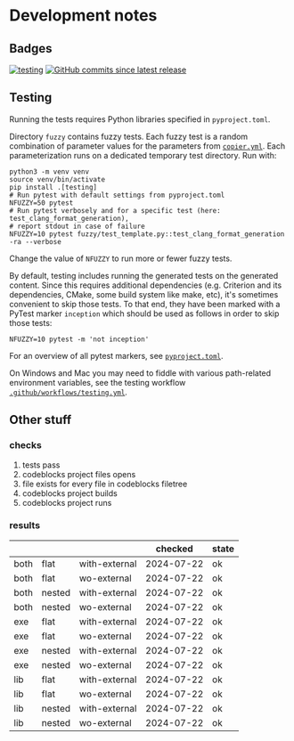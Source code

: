 # Development notes

## Badges

[![testing](https://github.com/jspaaks/copier-template-for-c-projects/actions/workflows/testing.yml/badge.svg)](https://github.com/jspaaks/copier-template-for-c-projects/actions/workflows/testing.yml)
[![GitHub commits since latest release](https://img.shields.io/github/commits-since/jspaaks/copier-template-for-c-projects/0.1.0)](https://github.com/jspaaks/copier-template-for-c-projects/compare/0.1.0...HEAD)

## Testing

Running the tests requires Python libraries specified in `pyproject.toml`.

Directory `fuzzy` contains fuzzy tests. Each fuzzy test is a random combination of parameter values for the parameters
from [`copier.yml`](copier.yml). Each parameterization runs on a dedicated temporary test directory. Run with:

```shell
python3 -m venv venv
source venv/bin/activate
pip install .[testing]
# Run pytest with default settings from pyproject.toml
NFUZZY=50 pytest
# Run pytest verbosely and for a specific test (here: test_clang_format_generation),
# report stdout in case of failure
NFUZZY=10 pytest fuzzy/test_template.py::test_clang_format_generation -ra --verbose
```

Change the value of `NFUZZY` to run more or fewer fuzzy tests.

By default, testing includes running the generated tests on the generated content. Since this requires additional
dependencies (e.g. Criterion and its dependencies, CMake, some build system like make, etc), it's sometimes convenient to
skip those tests. To that end, they have been marked with a PyTest marker `inception` which should be used as follows in
order to skip those tests:

```
NFUZZY=10 pytest -m 'not inception'
```

For an overview of all pytest markers, see [`pyproject.toml`](pyproject.toml).

On Windows and Mac you may need to fiddle with various path-related environment variables, see the testing
workflow [`.github/workflows/testing.yml`](.github/workflows/testing.yml).

## Other stuff

### checks

1. tests pass
2. codeblocks project files opens
3. file exists for every file in codeblocks filetree
4. codeblocks project builds
5. codeblocks project runs

### results 

|      |        |               | checked    | state   |
| ---  | ---    | ---           | ---        | ---     |
| both | flat   | with-external | 2024-07-22 | ok      |
| both | flat   | wo-external   | 2024-07-22 | ok      |
| both | nested | with-external | 2024-07-22 | ok      |
| both | nested | wo-external   | 2024-07-22 | ok      |
| exe  | flat   | with-external | 2024-07-22 | ok      |
| exe  | flat   | wo-external   | 2024-07-22 | ok      |
| exe  | nested | with-external | 2024-07-22 | ok      |
| exe  | nested | wo-external   | 2024-07-22 | ok      |
| lib  | flat   | with-external | 2024-07-22 | ok      |
| lib  | flat   | wo-external   | 2024-07-22 | ok      |
| lib  | nested | with-external | 2024-07-22 | ok      |
| lib  | nested | wo-external   | 2024-07-22 | ok      |
